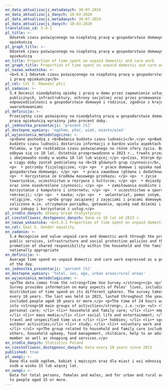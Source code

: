 ```yaml
---
en_data_aktualizacji_metadanych: 30-07-2024
en_data_aktualizacji_danych: 10-03-2020
pl_data_aktualizacji_metadanych: 30-07-2024
pl_data_aktualizacji_danych: 10-03-2020
translation_id: 5-4-1
pl_title: >-
  Odsetek czasu poświęconego na niepłatną pracę w gospodarstwie domowym i pracę
  opiekuńczą
pl_graph_title: >-
  Odsetek czasu poświęconego na niepłatną pracę w gospodarstwie domowym i pracę
  opiekuńczą
en_title: Proportion of time spent on unpaid domestic and care work
en_graph_title: Proportion of time spent on unpaid domestic and care work
pl_nazwa_wskaznika: >-
  <b>5.4.1 Odsetek czasu poświęconego na niepłatną pracę w gospodarstwie domowym
  i pracę opiekuńczą</b>
pl_cel: Cel 5. Równość płci
pl_zadanie: >-
  5.4 Docenić nieodpłatną opiekę i pracę w domu przez zapewnienie usług
  publicznych, infrastruktury, ochrony socjalnej oraz przez promowanie wspólnej
  odpowiedzialności w gospodarstwie domowym i rodzinie, zgodnie z krajowymi
  uwarunkowaniami
pl_definicja: >-
  Przeciętny czas poświęcony na nieodpłatną pracę w gospodarstwie domowym i
  pracę opiekuńczą wyrażony jako procent doby.
pl_jednostka_prezentacji: 'procent [%]'
pl_dostepne_wymiary: 'ogółem, płeć, wiek, miasto/wieś'
pl_wyjasnienia_metodologiczne: >-
  <p>Dane pochodzą z <b>Badania budżetu czasu ludności</b>.</p> <p>Badanie
  budżetu czasu ludności dostarcza informacji o bardzo wielu aspektach życia
  Polaków, w tym rozkładzie czasu poświęcanego na różne sfery życia. Badanie
  odbywa się co 10 lat. Ostatnie przeprowadzono w 2023 r., trwało przez cały rok
  i obejmowało osoby w wieku 10 lat lub więcej.</p> <p>Czas, którym dysponujemy
  w ciągu doby został podzielony na <b>10 głównych grup czynności</b>, tj.:</p>
  <p>  • potrzeby fizjologiczne; </p> <p>  • prace domowe i opieka nad członkami
  gospodarstwa domowego; </p> <p>  • praca zawodowa (główna i dodatkowa); </p>
  <p>  • korzystanie ze środków masowego przekazu; </p> <p>  • życie
  towarzyskie, uczestnictwo w rozrywce i kulturze; </p> <p>  • dojazdy i dojścia
  oraz inne nieokreślone czynności; </p> <p>  • zamiłowania osobiste i
  korzystanie z komputera i internetu; </p> <p>  • uczestnictwo w sporcie i
  rekreacji; </p> <p>  • nauka; </p> <p>  •  wolontariat, pomoc innym, praktyki
  religijne. </p>  <p>Do grupy związanej z zajęciami i pracami domowymi
  zaliczono m.in. utrzymanie porządku, gotowanie, opiekę nad dziećmi i dorosłymi
  oraz zakupy i korzystanie z usług.</p>
pl_zrodlo_danych: Główny Urząd Statystyczny
pl_czestotliwosc_dostępnosc_danych: Dane co 10 lat od 2013 r.
en_nazwa_wskaznika: <b>5.4.1 Proportion of time spent on unpaid domestic and care work</b>
en_cel: Goal 5. Gender equality
en_zadanie: >-
  5.4 Recognize and value unpaid care and domestic work through the provision of
  public services, infrastructure and social protection policies and the
  promotion of shared responsibility within the household and the family as
  nationally appropriate
en_definicja: >-
  Average time spend on unpaid domestic and care work expressed as a percentage
  of the day.
en_jednostka_prezentacji: 'percent [%]'
en_dostepne_wymiary: 'total, sex, age, urban areas/rural areas'
en_wyjasnienia_metodologiczne: >-
  <p>The data comes from the <strong>Time Use Survey.</strong></p> <p>Time Use
  Survey provides information on many aspects of Poles' lives, including the
  distribution of time spend on its different spheres. The survey takes place
  every 10 years. The last was held in 2023, lasted throughout the year and
  included people aged 10 years or more.</p> <p>The time of 24 hours was divided
  into <strong>10 main groups of activities</strong>, i.e.:</p> <ul> <li>•
  personal care; </li> <li>• household and family care; </li> <li>• employment;
  </li> <li>• mass media;</li> <li>• social life and entertainment; </li> <li>•
  travel and unspecified time us;e </li> <li>• hobbies; </li> <li>• sport and
  outdoor activities;</li> <li>• study; </li> <li>• voluntary work and meetings.
  </li> </ul> <p>The group related to household and family care included, among
  others, household upkeep, food management, childcare, help to an adult family
  member as well as shopping and services.</p>
en_zrodlo_danych: Statistics Poland
en_czestotliwosc_dostępnosc_danych: Data every 10 years since 2013
published: true
pl_uwagi: >-
  Dane dla osób ogółem, kobiet i mężczyzn oraz dla miast i wsi odnoszą się do
  osób w wieku 15 lub więcej lat.
en_uwagi: >-
  Data for total persons, females and males, and for urban and rural areas refer
  to people aged 15 or more.
---
```

